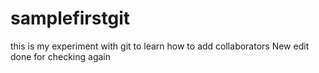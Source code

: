 # samplefirstgit

this is my experiment with git to learn how to add collaborators
New edit done for checking again 
